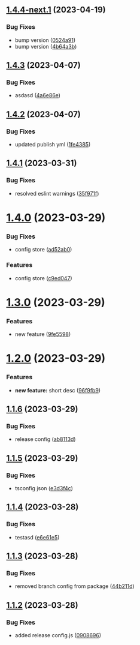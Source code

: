 ## [1.4.4-next.1](https://github.com/SuhasParameshwara/CLI-Repo/compare/v1.4.3...v1.4.4-next.1) (2023-04-19)

### Bug Fixes

- bump version ([0524a91](https://github.com/SuhasParameshwara/CLI-Repo/commit/0524a918d17e26fe18f4b6b69158892d270db548))
- bump version ([4b64a3b](https://github.com/SuhasParameshwara/CLI-Repo/commit/4b64a3bd9e1c32958287f87d76a591dd60438c7c))

## [1.4.3](https://github.com/SuhasParameshwara/CLI-Repo/compare/v1.4.2...v1.4.3) (2023-04-07)

### Bug Fixes

- asdasd ([4a6e86e](https://github.com/SuhasParameshwara/CLI-Repo/commit/4a6e86eaf2a207dd811544b5fd993f32a9bb2380))

## [1.4.2](https://github.com/SuhasParameshwara/CLI-Repo/compare/v1.4.1...v1.4.2) (2023-04-07)

### Bug Fixes

- updated publish yml ([1fe4385](https://github.com/SuhasParameshwara/CLI-Repo/commit/1fe438550fc1be6a383ae58d426ffae103e240d8))

## [1.4.1](https://github.com/SuhasParameshwara/CLI-Repo/compare/v1.4.0...v1.4.1) (2023-03-31)

### Bug Fixes

- resolved eslint warnings ([35f971f](https://github.com/SuhasParameshwara/CLI-Repo/commit/35f971fdf798f5130d14465e99abf5439a097587))

# [1.4.0](https://github.com/SuhasParameshwara/CLI-Repo/compare/v1.3.0...v1.4.0) (2023-03-29)

### Bug Fixes

- config store ([ad52ab0](https://github.com/SuhasParameshwara/CLI-Repo/commit/ad52ab092e2fd1cb1693e1808a64a0a542ec91be))

### Features

- config store ([c9ed047](https://github.com/SuhasParameshwara/CLI-Repo/commit/c9ed047c4a1997109d06e73421bcd7a44382674a))

# [1.3.0](https://github.com/SuhasParameshwara/CLI-Repo/compare/v1.2.0...v1.3.0) (2023-03-29)

### Features

- new feature ([9fe5598](https://github.com/SuhasParameshwara/CLI-Repo/commit/9fe559872c740f8b59702c48251fdf006ce9a4bd))

# [1.2.0](https://github.com/SuhasParameshwara/CLI-Repo/compare/v1.1.6...v1.2.0) (2023-03-29)

### Features

- **new feature:** short desc ([96f9fb9](https://github.com/SuhasParameshwara/CLI-Repo/commit/96f9fb9d268254b6b80b92a330b93fee795d2538))

## [1.1.6](https://github.com/SuhasParameshwara/CLI-Repo/compare/v1.1.5...v1.1.6) (2023-03-29)

### Bug Fixes

- release config ([ab8113d](https://github.com/SuhasParameshwara/CLI-Repo/commit/ab8113dbcb7d77d2e154197ba6bc882e546e2b19))

## [1.1.5](https://github.com/SuhasParameshwara/CLI-Repo/compare/v1.1.4...v1.1.5) (2023-03-29)

### Bug Fixes

- tsconfig json ([e3d3f4c](https://github.com/SuhasParameshwara/CLI-Repo/commit/e3d3f4ce74ca6abae8ca683bcf696e072f977636))

## [1.1.4](https://github.com/SuhasParameshwara/CLI-Repo/compare/v1.1.3...v1.1.4) (2023-03-28)

### Bug Fixes

- testasd ([e6e61e5](https://github.com/SuhasParameshwara/CLI-Repo/commit/e6e61e583dc1a1f528bc3fc7dfaebb2d52c507ee))

## [1.1.3](https://github.com/SuhasParameshwara/CLI-Repo/compare/v1.1.2...v1.1.3) (2023-03-28)

### Bug Fixes

- removed branch config from package ([44b211d](https://github.com/SuhasParameshwara/CLI-Repo/commit/44b211d7fc9db61bb8b914de78cc1aceb7e2e2c2))

## [1.1.2](https://github.com/SuhasParameshwara/CLI-Repo/compare/v1.1.1...v1.1.2) (2023-03-28)

### Bug Fixes

- added release config.js ([0908696](https://github.com/SuhasParameshwara/CLI-Repo/commit/09086962289dc2565e01df88f1457589383e507e))
